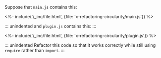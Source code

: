 Suppose that `main.js` contains this:

<%- include('/_inc/file.html', {file: 'x-refactoring-circularity/main.js'}) %>

::: unindented
and `plugin.js` contains this:
:::

<%- include('/_inc/file.html', {file: 'x-refactoring-circularity/plugin.js'}) %>

::: unindented
Refactor this code so that it works correctly while still using `require` rather than `import`.
:::
